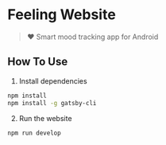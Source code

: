 # Feeling Website

> ❤️ Smart mood tracking app for Android

## How To Use

1. Install dependencies

```bash
npm install
npm install -g gatsby-cli
```

2. Run the website

```bash
npm run develop
```
